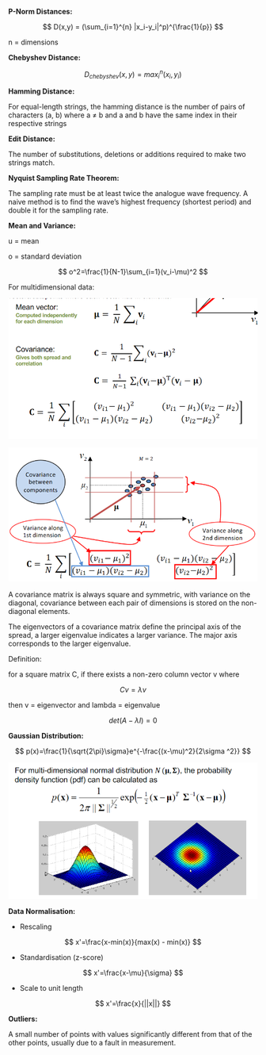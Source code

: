 **P-Norm Distances:**

$$ D(x,y) = (\sum_{i=1}^{n} |x_i-y_i|^p)^{\frac{1}{p}} $$

n = dimensions

**Chebyshev Distance:**

$$ D_{chebyshev}(x,y) = max_{i}^{n}(x_i, y_i) $$

**Hamming Distance:**

For equal-length strings, the hamming distance is the number of pairs of characters (a, b) where a ≠ b and a and b have the same index in their respective strings

**Edit Distance:**

The number of substitutions, deletions or additions required to make two strings match.

**Nyquist Sampling Rate Theorem:**

The sampling rate must be at least twice the analogue wave frequency. A naive method is to find the wave’s highest frequency (shortest period) and double it for the sampling rate.

**Mean and Variance:**

u = mean

o = standard deviation

$$ o^2=\frac{1}{N-1}\sum_{i=1}(v_i-\mu)^2 $$

For multidimensional data:

![Untitled](c92f2581_Untitled.png)

![Untitled](98db854c_Untitled.png)

A covariance matrix is always square and symmetric, with variance on the diagonal, covariance between each pair of dimensions is stored on the non-diagonal elements.

The eigenvectors of a covariance matrix define the principal axis of the spread, a larger eigenvalue indicates a larger variance. The major axis corresponds to the larger eigenvalue.

Definition:

for a square matrix C, if there exists a non-zero column vector v where

$$ Cv=\lambda v $$

then v = eigenvector and lambda = eigenvalue

$$ det(A-\lambda I)=0 $$

**Gaussian Distribution:**

$$ p(x)=\frac{1}{\sqrt{2\pi}\sigma}e^{-\frac{(x-\mu)^2}{2\sigma ^2}} $$

![Untitled](a47dfc23_Untitled.png)

**Data Normalisation:**

- Rescaling 

$$ x'=\frac{x-min(x)}{max(x) - min(x)} $$

- Standardisation (z-score) 

$$ x'=\frac{x-\mu}{\sigma} $$

- Scale to unit length 

$$ x'=\frac{x}{||x||} $$

**Outliers:**

A small number of points with values significantly different from that of the other points, usually due to a fault in measurement.

<br/>

